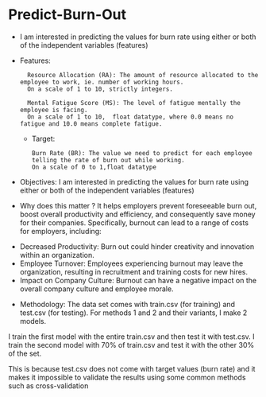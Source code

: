 # Predict-Burn-Out
* I am interested in predicting the values for burn rate using either or both of the independent variables (features) 
* Features: 
  

        Resource Allocation (RA): The amount of resource allocated to the employee to work, ie. number of working hours.
        On a scale of 1 to 10, strictly integers.
   
        Mental Fatigue Score (MS): The level of fatigue mentally the employee is facing.
        On a scale of 1 to 10,  float datatype, where 0.0 means no fatigue and 10.0 means complete fatigue.


  * Target:
 
    
        Burn Rate (BR): The value we need to predict for each employee telling the rate of burn out while working.
        On a scale of 0 to 1,float datatype 

* Objectives:
I am interested in predicting the values for burn rate using either or both of the independent variables (features) 

* Why does this matter ? 
It helps employers prevent foreseeable burn out, boost overall productivity and efficiency, and consequently save money for their companies.
Specifically, burnout can lead to a range of costs for employers, including:
+ Decreased Productivity: Burn out could hinder creativity and innovation within an organization. 
+ Employee Turnover: Employees experiencing burnout may leave the organization, resulting in recruitment and training costs for new hires.
+ Impact on Company Culture: Burnout can have a negative impact on the overall company culture and employee morale.

* Methodology:
The data set comes with train.csv (for training) and test.csv (for testing). For methods 1 and 2 and their variants, I make 2 models. 

I train the first model with the entire train.csv and then test it with test.csv. 
I train the second model with 70% of train.csv and test it with the other 30% of the set. 

This is because test.csv does not come with target values (burn rate) and it makes it impossible to validate the results using some common methods such as cross-validation 
